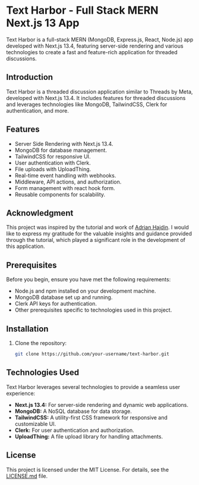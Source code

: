 # Text Harbor - Full Stack MERN Next.js 13 App

Text Harbor is a full-stack MERN (MongoDB, Express.js, React, Node.js) app developed with Next.js 13.4, featuring server-side rendering and various technologies to create a fast and feature-rich application for threaded discussions.

## Introduction

Text Harbor is a threaded discussion application similar to Threads by Meta, developed with Next.js 13.4. It includes features for threaded discussions and leverages technologies like MongoDB, TailwindCSS, Clerk for authentication, and more.

## Features

- Server Side Rendering with Next.js 13.4.
- MongoDB for database management.
- TailwindCSS for responsive UI.
- User authentication with Clerk.
- File uploads with UploadThing.
- Real-time event handling with webhooks.
- Middleware, API actions, and authorization.
- Form management with react hook form.
- Reusable components for scalability.

## Acknowledgment

This project was inspired by the tutorial and work of [Adrian Hajdin](https://github.com/adrianhajdin). I would like to express my gratitude for the valuable insights and guidance provided through the tutorial, which played a significant role in the development of this application.

## Prerequisites

Before you begin, ensure you have met the following requirements:

- Node.js and npm installed on your development machine.
- MongoDB database set up and running.
- Clerk API keys for authentication.
- Other prerequisites specific to technologies used in this project.

## Installation

1. Clone the repository:

   ```bash
   git clone https://github.com/your-username/text-harbor.git

## Technologies Used

Text Harbor leverages several technologies to provide a seamless user experience:

- **Next.js 13.4:** For server-side rendering and dynamic web applications.
- **MongoDB:** A NoSQL database for data storage.
- **TailwindCSS:** A utility-first CSS framework for responsive and customizable UI.
- **Clerk:** For user authentication and authorization.
- **UploadThing:** A file upload library for handling attachments.

## License

This project is licensed under the MIT License. For details, see the [LICENSE.md](LICENSE.md) file.
